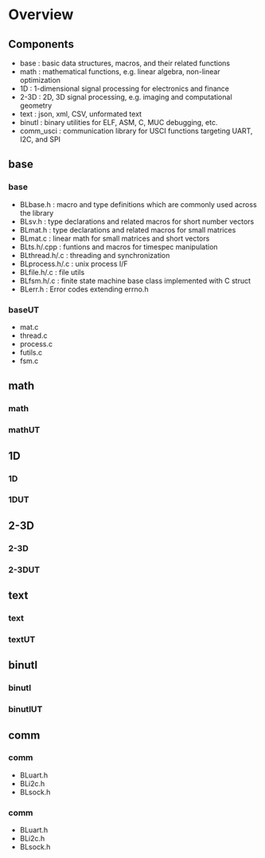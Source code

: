 # Overview
## Components
* base : basic data structures, macros, and their related functions
* math : mathematical functions, e.g. linear algebra, non-linear optimization
* 1D : 1-dimensional signal processing for electronics and finance
* 2-3D : 2D, 3D signal processing, e.g. imaging and computational geometry
* text : json, xml, CSV, unformated text
* binutl : binary utilities for ELF, ASM, C, MUC debugging, etc.
* comm_usci : communication library for USCI functions targeting UART, I2C, and SPI

## base
### base
* BLbase.h : macro and type definitions which are commonly used across the library
* BLsv.h : type declarations and related macros for short number vectors
* BLmat.h : type declarations and related macros for small matrices
* BLmat.c : linear math for small matrices and short vectors
* BLts.h/.cpp : funtions and macros for timespec manipulation
* BLthread.h/.c : threading and synchronization
* BLprocess.h/.c : unix process I/F
* BLfile.h/.c : file utils
* BLfsm.h/.c : finite state machine base class implemented with C struct
* BLerr.h : Error codes extending errno.h
### baseUT
* mat.c
* thread.c
* process.c
* futils.c
* fsm.c
## math
### math
### mathUT
## 1D
### 1D
### 1DUT
## 2-3D
### 2-3D
### 2-3DUT
## text
### text
### textUT
## binutl
### binutl
### binutlUT
## comm
### comm
* BLuart.h
* BLi2c.h
* BLsock.h
### comm
* BLuart.h
* BLi2c.h
* BLsock.h
